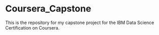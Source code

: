 # Coursera_Capstone
This is the repository for my capstone project for the IBM Data Science Certification on Coursera.
